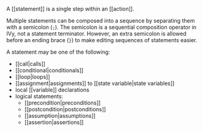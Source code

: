 A [[statement]] is a single step within an [[action]].

Multiple statements can be composed into a sequence by separating them with a semicolon (`;`). The semicolon is a sequential composition operator in IVy, not a statement terminator. However, an extra semicolon is allowed before an ending brace (`}`) to make editing sequences of statements easier.

A statement may be one of the following:

  - [[call|calls]]
  - [[conditional|conditionals]]
  - [[loop|loops]]
  - [[assignment|assignments]] to [[state variable|state variables]]
  - local [[variable]] declarations
  - logical statements:
    - [[precondition|preconditions]]
    - [[postcondition|postconditions]]
    - [[assumption|assumptions]] 
    - [[assertion|assertions]]
